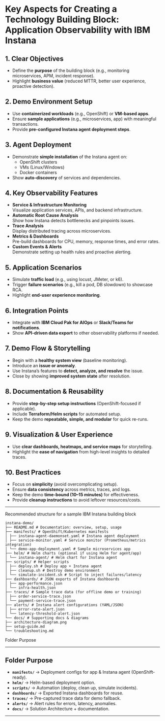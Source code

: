 # Key Aspects for Creating a Technology Building Block: Application Observability with IBM Instana

## 1. Clear Objectives
- Define the **purpose** of the building block  (e.g., monitoring microservices, APM, incident response).
- Highlight **business value** (reduced MTTR, better user experience, proactive detection).

## 2. Demo Environment Setup
- Use **containerized workloads** (e.g., OpenShift) or **VM-based apps**.
- Ensure **sample applications** (e.g., microservices, app) with meaningful transactions.
- Provide **pre-configured Instana agent deployment steps**.

## 3. Agent Deployment
- Demonstrate **simple installation** of the Instana agent on:
  - OpenShift clusters
  - VMs (Linux/Windows)
  - Docker containers
- Show **auto-discovery** of services and dependencies.

## 4. Key Observability Features
- **Service & Infrastructure Monitoring**  
  Visualize application services, APIs, and backend infrastructure.
- **Automatic Root Cause Analysis**  
  Show how Instana detects bottlenecks and pinpoints issues.
- **Trace Analysis**  
  Display distributed tracing across microservices.
- **Metrics & Dashboards**  
  Pre-build dashboards for CPU, memory, response times, and error rates.
- **Custom Events & Alerts**  
  Demonstrate setting up health rules and proactive alerting.

## 5. Application Scenarios
- Simulate **traffic load** (e.g., using locust, JMeter, or k6).
- Trigger **failure scenarios** (e.g., kill a pod, DB slowdown) to showcase RCA.
- Highlight **end-user experience monitoring**.

## 6. Integration Points
- Integrate with **IBM Cloud Pak for AIOps** or **Slack/Teams for notifications**.
- Show **API-driven data export** to other observability platforms if needed.

## 7. Demo Flow & Storytelling
- Begin with a **healthy system view** (baseline monitoring).
- Introduce an **issue or anomaly**.
- Use Instana’s features to **detect, analyze, and resolve** the issue.
- Close by showing **improved system state** after resolution.

## 8. Documentation & Reusability
- Provide **step-by-step setup instructions** (OpenShift-focused if applicable).
- Include **Terraform/Helm scripts** for automated setup.
- Keep the demo **repeatable, simple, and modular** for quick re-runs.

## 9. Visualization & User Experience
- Use **clear dashboards, heatmaps, and service maps** for storytelling.
- Highlight the **ease of navigation** from high-level insights to detailed traces.

## 10. Best Practices
- Focus on **simplicity** (avoid overcomplicating setup).
- Ensure **data consistency** across metrics, traces, and logs.
- Keep the demo **time-bound (10–15 minutes)** for effectiveness.
- Provide **cleanup instructions** to avoid leftover resources/costs.

---

Recommended structure for a sample IBM Instana building block

```
instana-demo/
├── README.md # Documentation: overview, setup, usage
├── manifests/ # OpenShift/Kubernetes manifests
│ ├── instana-agent-daemonset.yaml # Instana agent deployment
│ ├── service-monitor.yaml # Service monitor (Prometheus/metrics integration)
│ └── demo-app-deployment.yaml # Sample microservices app
├── helm/ # Helm charts (optional if using Helm for agent/app)
│ └── instana-agent/ # Helm chart for Instana agent
├── scripts/ # Helper scripts
│ ├── deploy.sh # Deploy app + Instana agent
│ ├── cleanup.sh # Destroy demo environment
│ └── simulate-incident.sh # Script to inject failures/latency
├── dashboards/ # JSON exports of Instana dashboards
│ ├── app-performance.json
│ └── infra-health.json
├── traces/ # Sample trace data (for offline demo or training)
│ ├── order-service-trace.json
│ └── payment-service-trace.json
├── alerts/ # Instana alert configurations (YAML/JSON)
│ ├── error-rate-alert.json
│ └── latency-threshold-alert.json
└── docs/ # Supporting docs & diagrams
├── architecture-diagram.png
├── setup-guide.md
└── troubleshooting.md

```


Folder Purpose

---

## Folder Purpose
- **`manifests/`** → Deployment configs for app & Instana agent (OpenShift-ready).  
- **`helm/`** → Helm-based deployment option.  
- **`scripts/`** → Automation (deploy, clean up, simulate incidents).  
- **`dashboards/`** → Exported Instana dashboards for reuse.  
- **`traces/`** → Pre-captured trace data for demo fallback.  
- **`alerts/`** → Alert rules for errors, latency, anomalies.  
- **`docs/`** → Solution Architecture + documentation.  

---
